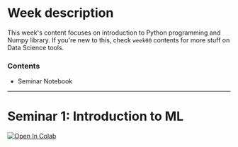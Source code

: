 # Week description

This week's content focuses on introduction to Python programming and Numpy library. If you're new to this, check `week00` contents for more stuff on Data Science tools.

### Contents

* Seminar Notebook
---

# Seminar 1: Introduction to ML


<a target="_blank" href="https://colab.research.google.com/github/maleficar259/Intro_to_ML/blob/main/Seminars/week01/Seminar_1_Introduction_to_ML_(and_DS_tools).ipynb">
  <img src="https://colab.research.google.com/assets/colab-badge.svg" alt="Open In Colab"/>
</a>
